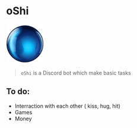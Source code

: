 # oShi
<img src="oShi.png" alt="drawing" width="100"/>

> `oShi` is a Discord bot which make basic tasks
## To do:

* Interraction with each other ( kiss, hug, hit)
* Games
* Money